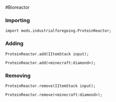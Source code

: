 #Bioreactor

### Importing

```
import mods.industrialforegoing.ProteinReactor;
```

### Adding

```
ProteinReactor.add(IItemStack input);

ProteinReactor.add(<minecraft:diamond>);
```

### Removing

```
ProteinReactor.remove(IItemStack input);

ProteinReactor.remove(<minecraft:diamond>);
```